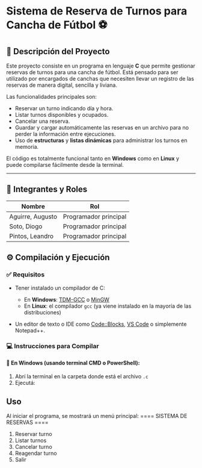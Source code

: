 # Sistema de Reserva de Turnos para Cancha de Fútbol ⚽

## 📌 Descripción del Proyecto

Este proyecto consiste en un programa en lenguaje **C** que permite gestionar reservas de turnos para una cancha de fútbol. Está pensado para ser utilizado por encargados de canchas que necesiten llevar un registro de las reservas de manera digital, sencilla y liviana.

Las funcionalidades principales son:

- Reservar un turno indicando día y hora.
- Listar turnos disponibles y ocupados.
- Cancelar una reserva.
- Guardar y cargar automáticamente las reservas en un archivo para no perder la información entre ejecuciones.
- Uso de **estructuras** y **listas dinámicas** para administrar los turnos en memoria.

El código es totalmente funcional tanto en **Windows** como en **Linux** y puede compilarse fácilmente desde la terminal.

---

## 👥 Integrantes y Roles

| Nombre               | Rol                            |
|----------------------|---------------------------------|
| Aguirre, Augusto      | Programador principal |
| Soto, Diogo           | Programador principal |
| Pintos, Leandro       |  Programador principal |


## ⚙️ Compilación y Ejecución

### ✅ Requisitos

- Tener instalado un compilador de C:
  - En **Windows**: [TDM-GCC](https://jmeubank.github.io/tdm-gcc/) o [MinGW](http://www.mingw.org/)
  - En **Linux**: el compilador `gcc` (ya viene instalado en la mayoría de las distribuciones)

- Un editor de texto o IDE como [Code::Blocks](http://www.codeblocks.org/), [VS Code](https://code.visualstudio.com/) o simplemente Notepad++.

### 💻 Instrucciones para Compilar

#### 🔹 En Windows (usando terminal CMD o PowerShell):

1. Abrí la terminal en la carpeta donde está el archivo `.c`
2. Ejecutá:

## Uso

Al iniciar el programa, se mostrará un menú principal:
==== SISTEMA DE RESERVAS ====
1. Reservar turno
2. Listar turnos
3. Cancelar turno
4. Reagendar turno
0. Salir

